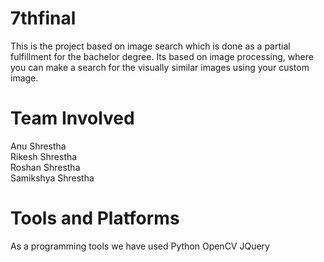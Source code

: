 7thfinal
 ===
This is the project based on image search which is done as a partial fulfillment for the bachelor degree.
Its based on image processing, where you can make a search for the visually similar images using your custom image. 

Team Involved
===
Anu Shrestha  
Rikesh Shrestha  
Roshan Shrestha  
Samikshya Shrestha  

Tools and Platforms
===
As a programming tools we have used 
  Python
  OpenCV
  JQuery
 

